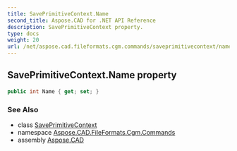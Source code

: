```yaml
---
title: SavePrimitiveContext.Name
second_title: Aspose.CAD for .NET API Reference
description: SavePrimitiveContext property. 
type: docs
weight: 20
url: /net/aspose.cad.fileformats.cgm.commands/saveprimitivecontext/name/
---
```

## SavePrimitiveContext.Name property

```csharp
public int Name { get; set; }
```

### See Also

* class [SavePrimitiveContext](../)
* namespace [Aspose.CAD.FileFormats.Cgm.Commands](../../saveprimitivecontext/)
* assembly [Aspose.CAD](../../../)


